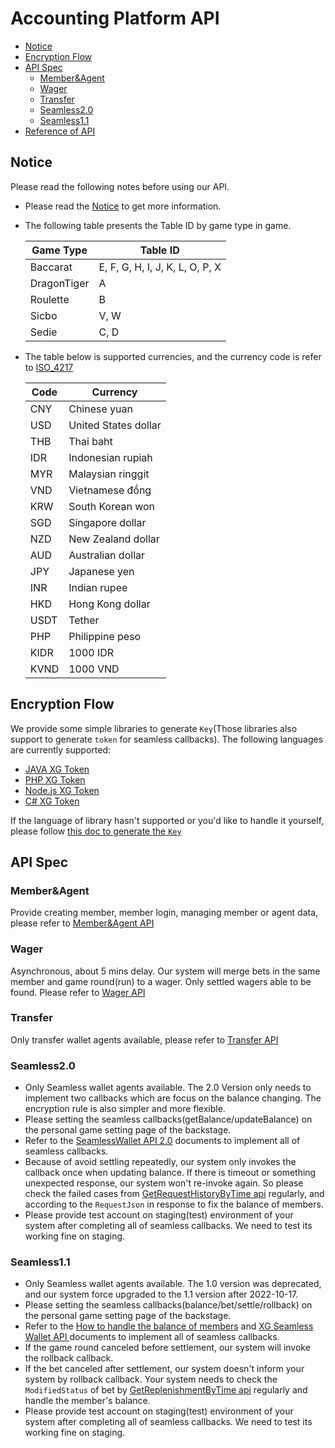 # Accounting Platform API

- [Notice](#Notice)
- [Encryption Flow](#Encryption-Flow)
- [API Spec](#API-Spec) 
    - [Member&Agent](#MemberAgent)
    - [Wager](#Wager)
    - [Transfer](#Transfer)
    - [Seamless2.0](#Seamless20)
    - [Seamless1.1](#Seamless11)
- [Reference of API](../reference-en.md)

## Notice

Please read the following notes before using our API.

- Please read the [Notice](../notice-en.md) to get more information.
- The following table presents the Table ID by game type in game. 

    | Game Type | Table ID  |
    | --- | --- |
    | Baccarat | E, F, G, H, I, J, K, L, O, P, X |
    | DragonTiger | A |  
    | Roulette | B |  
    | Sicbo | V, W |  
    | Sedie | C, D |

- The table below is supported currencies, and the currency code is refer to [ISO_4217](https://en.wikipedia.org/wiki/ISO_4217)

    | Code | Currency     |
    | ---- | -------- |
    | CNY  | Chinese yuan   |
    | USD  | United States dollar     |
    | THB  | Thai baht     |
    | IDR  | Indonesian rupiah   |
    | MYR  | Malaysian ringgit     |
    | VND  | Vietnamese đồng   |
    | KRW  | South Korean won     |
    | SGD  | Singapore dollar |
    | NZD  | New Zealand dollar |
    | AUD  | Australian dollar     |
    | JPY  | Japanese yen     |
    | INR  | Indian rupee |
    |HKD   |Hong Kong dollar      |
    |USDT |Tether  |
    |PHP|Philippine peso|
    | KIDR  | 1000 IDR   |
    | KVND  | 1000 VND   | 

## Encryption Flow

We provide some simple libraries to generate `Key`(Those libraries also support to generate `token` for seamless callbacks). The following languages are currently supported:

- [JAVA XG Token](https://gitlab.kaixi.cc/api-libaray/java-xg-token)
- [PHP XG Token](https://gitlab.kaixi.cc/api-libaray/php-xg-token)
- [Node.js XG Token](https://gitlab.kaixi.cc/api-libaray/js-xg-token)
- [C# XG Token](https://gitlab.kaixi.cc/api-libaray/csharp-xg-token)

If the language of library hasn't supported or you'd like to handle it yourself, please follow [this doc to generate the `Key`](../encryption-en.md)

## API Spec

### Member&Agent

Provide creating member, member login, managing member or agent data, please refer to [Member&Agent API](https://staging-agent.jetcafe.life/swagger/public/index.html?lang=en#/Member%2FAgent)

### Wager

Asynchronous, about 5 mins delay. Our system will merge bets in the same member and game round(run) to a wager. Only settled wagers able to be found. Please refer to [Wager API](https://staging-agent.jetcafe.life/swagger/public/index.html?lang=en#/Wager)

### Transfer

Only transfer wallet agents available, please refer to [Transfer API](https://staging-agent.jetcafe.life/swagger/public/index.html?lang=en#/Transfer)

### Seamless2.0

- Only Seamless wallet agents available. The 2.0 Version only needs to implement two callbacks which are focus on the balance changing. The encryption rule is also simpler and more flexible.
- Please setting the seamless callbacks(getBalance/updateBalance) on the personal game setting page of the backstage. 
- Refer to the [SeamlessWallet API 2.0](../../SeamlessWalletAPI2.0/SeamlessWalletAPI-2.0.md) documents to implement all of seamless callbacks.
- Because of avoid settling repeatedly, our system only invokes the callback once when updating balance. If there is timeout or something unexpected response, our system won't re-invoke again. So please check the failed cases from [GetRequestHistoryByTime api](https://staging-agent.jetcafe.life/swagger/public/index.html?lang=en#/Seamless2.0/post_api_keno_api_xg_casino_GetRequestHistoryByTime) regularly, and according to the `RequestJson` in response to fix the balance of members.  
- Please provide test account on staging(test) environment of your system after completing all of seamless callbacks. We need to test its working fine on staging. 

### Seamless1.1

- Only Seamless wallet agents available. The 1.0 version was deprecated, and our system force upgraded to the 1.1 version after 2022-10-17.
- Please setting the seamless callbacks(balance/bet/settle/rollback) on the personal game setting page of the backstage. 
- Refer to the [How to handle the balance of members](../../SeamlessWalletAPI1.x/handle-balance.md) and [XG Seamless Wallet API ](https://app.swaggerhub.com/apis/x-gaming-bet/xg-seamless_wallet_api_en/1.1) documents to implement all of seamless callbacks.
- If the game round canceled before settlement, our system will invoke the rollback callback.
- If the bet canceled after settlement, our system doesn't inform your system by rollback callback. Your system needs to check the `ModifiedStatus` of bet by [GetReplenishmentByTime api](https://staging-agent.jetcafe.life/swagger/public/index.html?lang=en#/Seamless1.x/post_api_keno_api_xg_casino_GetReplenishmentByTime) regularly and handle the member's balance.
- Please provide test account on staging(test) environment of your system after completing all of seamless callbacks. We need to test its working fine on staging.

